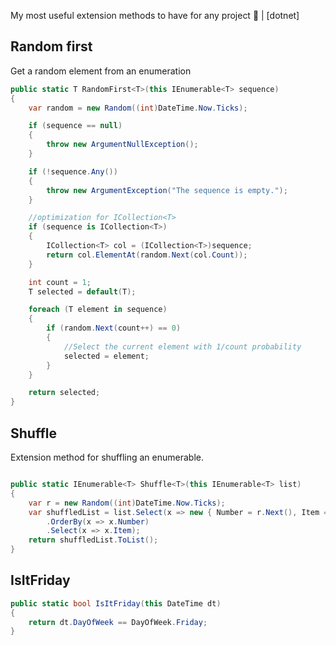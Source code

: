 My most useful extension methods to have for any project 🖖 | [dotnet]


## Random first

Get a random element from an enumeration

```cs
public static T RandomFirst<T>(this IEnumerable<T> sequence)
{
    var random = new Random((int)DateTime.Now.Ticks);

    if (sequence == null)
    {
        throw new ArgumentNullException();
    }

    if (!sequence.Any())
    {
        throw new ArgumentException("The sequence is empty.");
    }

    //optimization for ICollection<T>
    if (sequence is ICollection<T>)
    {
        ICollection<T> col = (ICollection<T>)sequence;
        return col.ElementAt(random.Next(col.Count));
    }

    int count = 1;
    T selected = default(T);

    foreach (T element in sequence)
    {
        if (random.Next(count++) == 0)
        {
            //Select the current element with 1/count probability
            selected = element;
        }
    }

    return selected;
}
```

## Shuffle

Extension method for shuffling an enumerable.
```cs

public static IEnumerable<T> Shuffle<T>(this IEnumerable<T> list) 
{
    var r = new Random((int)DateTime.Now.Ticks);
    var shuffledList = list.Select(x => new { Number = r.Next(), Item = x })
        .OrderBy(x => x.Number)
        .Select(x => x.Item);
    return shuffledList.ToList();
}

```

## IsItFriday

```cs
public static bool IsItFriday(this DateTime dt)
{
    return dt.DayOfWeek == DayOfWeek.Friday;
}
```